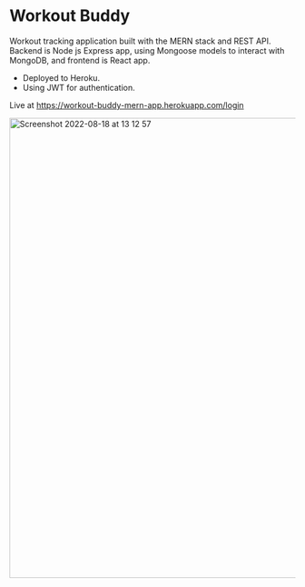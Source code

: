 # Workout Buddy
Workout tracking application built with the MERN stack and REST API.     
Backend is Node js Express app, using Mongoose models to interact with MongoDB, and frontend is React app.

- Deployed to Heroku.     
- Using JWT for authentication. 

Live at https://workout-buddy-mern-app.herokuapp.com/login


<img width="810" alt="Screenshot 2022-08-18 at 13 12 57" src="https://user-images.githubusercontent.com/52753698/185381715-2f1489fe-14f0-4f99-9ffe-07c4581856be.png">
